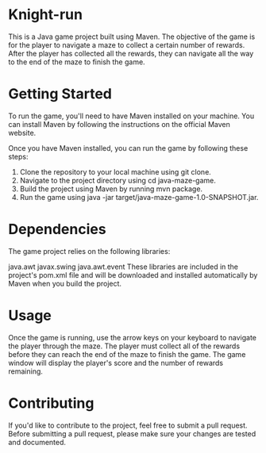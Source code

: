 # Knight-run
This is a Java game project built using Maven. The objective of the game is for the player to navigate a maze to collect a certain number of rewards. After the player has collected all the rewards, they can navigate all the way to the end of the maze to finish the game.

# Getting Started
To run the game, you'll need to have Maven installed on your machine. You can install Maven by following the instructions on the official Maven website.

Once you have Maven installed, you can run the game by following these steps:

1) Clone the repository to your local machine using git clone.
2) Navigate to the project directory using cd java-maze-game.
3) Build the project using Maven by running mvn package.
4) Run the game using java -jar target/java-maze-game-1.0-SNAPSHOT.jar.

# Dependencies
The game project relies on the following libraries:

java.awt
javax.swing
java.awt.event
These libraries are included in the project's pom.xml file and will be downloaded and installed automatically by Maven when you build the project.

# Usage
Once the game is running, use the arrow keys on your keyboard to navigate the player through the maze. The player must collect all of the rewards before they can reach the end of the maze to finish the game. The game window will display the player's score and the number of rewards remaining.

# Contributing
If you'd like to contribute to the project, feel free to submit a pull request. Before submitting a pull request, please make sure your changes are tested and documented.
